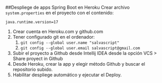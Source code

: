
##Despliege de apps Spring Boot en Heroku
Crear archivo `system.properties` en el proyecto con el contenido:
```
java.runtime.version=17
```

1. Crear cuenta en Heroku.com y github.com
2. Tener configurado git en el ordenador:
   1. `git config --global user.name "salvascript"`
   2. `git config --global user.email salvascript@gmail.com`
3. Subir el proyecto a Github desde Intellij IDEA desde la opción VCS > Share proyect in Github
4. Desde Heroku, crear la app y elegir método Github y buscar el repositorio subido.
5. Habilitar despliege automático y ejecutar el Deploy.
